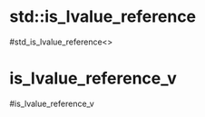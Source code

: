 # std::is_lvalue_reference
#std_is_lvalue_reference<>




# is_lvalue_reference_v
#is_lvalue_reference_v

